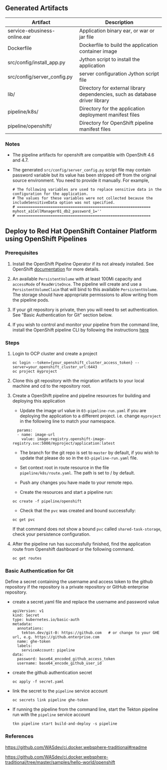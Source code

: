 ## Generated Artifacts
| Artifact | Description |
| --- | --- |
| service-ebusiness-online.ear | Application binary ear, or war or jar file |
| Dockerfile | Dockerfile to build the application container image |
| src/config/install_app.py | Jython script to install the application |
| src/config/server_config.py | server configuration Jython script file |  
| lib/ | Directory for external library dependencies, such as database driver library | 
| pipeline/k8s/ | Directory for the application deployment manifest files |
| pipeline/openshift/ | Directory for OpenShift pipeline manifest files |

### Notes
- The pipeline artifacts for openshift are compatible with OpenShift 4.6 and 4.7.

- The generated `src/config/server_config.py` script file may contain password variable but its value has been stripped off from
the original source environment.  You need to provide it manually. For example, 

  ```
  # The following variables are used to replace sensitive data in the configuration for the application.
  # The values for these variables were not collected because the includeSensitiveData option was not specified.
  # ============================================================
  myhost_a1CellManager01_db2_password_1=''
  # ============================================================  
  ```

## Deploy to Red Hat OpenShift Container Platform using OpenShift Pipelines

### Prerequisites
1. Install the OpenShift Pipeline Operator if its not already installed. See OpenShift [documentation](https://docs.openshift.com/container-platform/4.6/pipelines/installing-pipelines.html) for more details.

2. An available `PersistentVolume` with at least 100Mi capacity and `accessMode` of `ReadWriteOnce`. The pipeline will create and use a `PersistentVolumeClaim` that will bind to this available `PersistentVolume`.
   The storage should have appropriate permissions to allow writing from the pipeline pods.

3. If your git repository is private, then you will need to set authentication. See "Basic Authentication for Git" section below.

4. If you wish to control and monitor your pipeline from the command line, install the OpenShift pipeline CLI by following the instructions [here](https://github.com/tektoncd/cli) 

### Steps
1. Login to OCP cluster and create a project
   ```
   oc login --token={your_openshift_cluster_access_token} --server=your_openshift_cluster_url:6443
   oc project myproject
   ```

2. Clone this git repository with the migration artifacts to your local machine and cd to the repository root.

3. Create a OpenShift pipeline and pipeline resources for building and deploying this application

   - Update the image url value in `03-pipeline-run.yaml` if you are deploying the application to a 
   different project. i.e. change `myproject` in the following line to match your namespace.
   ```
     params:
     - name: image-url
       value: image-registry.openshift-image-registry.svc:5000/myproject/application:latest
   ```
   
   - The branch for the git repo is set to `master` by default, if you wish to update that please do so in the `03-pipeline-run.yaml` file.
   
   - Set context root in route resource in the file `pipeline/k8s/route.yaml`. The path is set to / by default.
   
   - Push any changes you have made to your remote repo.
   
   - Create the resources and start a pipeline run:
   ```
   oc create -f pipeline/openshift
   ```
   - Check that the `pvc` was created and bound successfully:
   ```
   oc get pvc
   ```
   If that command does not show a bound `pvc` called `shared-task-storage`, check your persistence configuration.
   
  
4. After the pipeline run has successfully finished, find the application route from Openshift dashboard or the following command.
   
   ```
   oc get routes
   ```


### Basic Authentication for Git

Define a secret containing the username and access token to the github repository if the repository is a private repository or GitHub enterprise repository.

- create a secret.yaml file and replace the username and password value
  ```
  apiVersion: v1
  kind: Secret
  type: kubernetes.io/basic-auth
  metadata:
    annotations:
      tekton.dev/git-0: https://github.com   # or change to your GHE url, e.g. https://github.enterprise.com
    name: ghe-token
    labels:
      serviceAccount: pipeline
  data:
    password: base64_encoded_github_access_token
    username: base64_encode_github_user_id
  ```
- create the github authentication secret
  ```
  oc apply -f secret.yaml 
  ```
- link the secret to the `pipeline` service account
  ```
  oc secrets link pipeline ghe-token
  ```
- If running the pipeline from the command line, start the Tekton pipeline run with the `pipeline` service account
  ```
  tkn pipeline start build-and-deploy -s pipeline
  ```

### References

https://github.com/WASdev/ci.docker.websphere-traditional#readme

https://github.com/WASdev/ci.docker.websphere-traditional/tree/master/samples/hello-world/openshift
